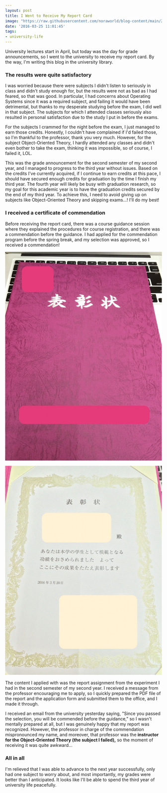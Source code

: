 ```yaml
---
layout: post
title: I Went to Receive My Report Card
image: "https://raw.githubusercontent.com/noraworld/blog-content/main/2nd-grade-2nd-semester-record/IMG_2453.JPG"
date: '2016-03-25 11:01:45'
tags:
- university-life
---
```


University lectures start in April, but today was the day for grade announcements, so I went to the university to receive my report card. By the way, I'm writing this blog in the university library.

### The results were quite satisfactory
I was worried because there were subjects I didn't listen to seriously in class and didn't study enough for, but the results were not as bad as I had feared, so that was good. In particular, I had concerns about Operating Systems since it was a required subject, and failing it would have been detrimental, but thanks to my desperate studying before the exam, I did well in that subject. The subjects for which I attended classes seriously also resulted in personal satisfaction due to the study I put in before the exams.

For the subjects I crammed for the night before the exam, I just managed to earn those credits. Honestly, I couldn't have complained if I'd failed those, so I'm thankful to the professor, thank you very much. However, for the subject Object-Oriented Theory, I hardly attended any classes and didn't even bother to take the exam, thinking it was impossible, so of course, I failed it, LOL.

This was the grade announcement for the second semester of my second year, and I managed to progress to the third year without issues. Based on the credits I've currently acquired, if I continue to earn credits at this pace, I should have secured enough credits for graduation by the time I finish my third year. The fourth year will likely be busy with graduation research, so my goal for this academic year is to have the graduation credits secured by the end of my third year. To achieve this, I need to avoid giving up on subjects like Object-Oriented Theory and skipping exams…! I'll do my best!

### I received a certificate of commendation
Before receiving the report card, there was a course guidance session where they explained the procedures for course registration, and there was a commendation before the guidance. I had applied for the commendation program before the spring break, and my selection was approved, so I received a commendation!

![Certificate of Commendation](https://raw.githubusercontent.com/noraworld/blog-content/main/2nd-grade-2nd-semester-record/IMG_2450-4.JPG)

![Certificate of Commendation](https://raw.githubusercontent.com/noraworld/blog-content/main/2nd-grade-2nd-semester-record/IMG_2453.JPG)

The content I applied with was the report assignment from the experiment I had in the second semester of my second year. I received a message from the professor encouraging me to apply, so I quickly prepared the PDF file of the report and the application form and submitted them to the office, and I made it through.

I received an email from the university yesterday saying, "Since you passed the selection, you will be commended before the guidance," so I wasn't mentally prepared at all, but I was genuinely happy that my report was recognized. However, the professor in charge of the commendation mispronounced my name, and moreover, that professor was the **instructor for the Object-Oriented Theory (the subject I failed),** so the moment of receiving it was quite awkward...

### All in all
I'm relieved that I was able to advance to the next year successfully, only had one subject to worry about, and most importantly, my grades were better than I anticipated. It looks like I'll be able to spend the third year of university life peacefully.
